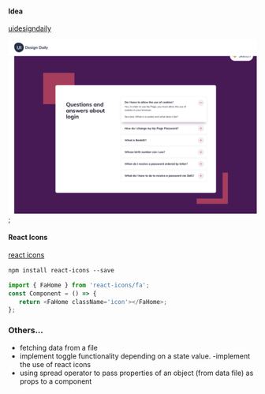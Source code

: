#### Idea

[uidesigndaily](https://uidesigndaily.com/posts/sketch-accordion-website-day-1175)

![](./idea.png);

#### React Icons

[react icons](https://react-icons.github.io/react-icons/)

```
npm install react-icons --save
```

```javascript
import { FaHome } from 'react-icons/fa';
const Component = () => {
   return <FaHome className='icon'></FaHome>;
};
```

### Others...

-  fetching data from a file
-  implement toggle functionality depending on a state value.
   -implement the use of react icons
-  using spread operator to pass properties of an object (from data file) as props to a component
